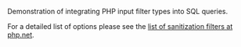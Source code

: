 Demonstration of integrating PHP input filter types into SQL queries.

For a detailed list of options please see the [list of sanitization filters at php.net](http://php.net/manual/en/filter.filters.sanitize.php).
